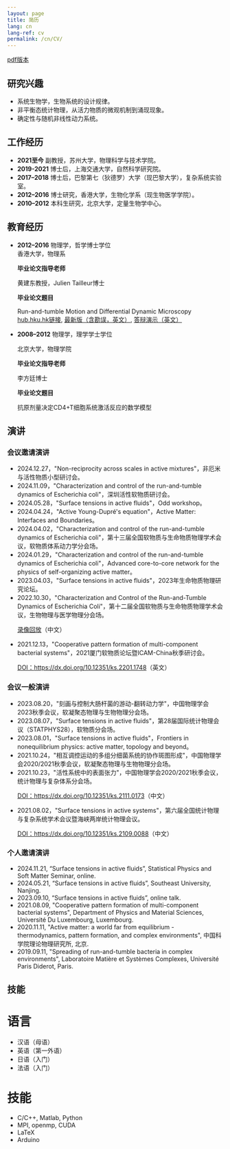 ```yaml
---
layout: page
title: 简历
lang: cn
lang-ref: cv
permalink: /cn/CV/
---
```


[pdf版本]({{site.url}}/assets/CV_ZhaoYongfeng_cn.pdf)

<h2>研究兴趣</h2>

<ul>
<li>系统生物学，生物系统的设计规律。</li>

<li>非平衡态统计物理，从活力物质的微观机制到涌现现象。</li>

<li>确定性与随机非线性动力系统。</li>
</ul>

<h2>工作经历</h2>

<ul>

<li><strong>2021至今</strong> 副教授，苏州大学，物理科学与技术学院。</li>

<li><strong>2019-2021</strong> 博士后，上海交通大学，自然科学研究院。</li>

<li><strong>2017–2018</strong> 博士后，巴黎第七（狄德罗）大学（现巴黎大学），复杂系统实验室。</li>

<li><strong>2012–2016</strong> 博士研究，香港大学，生物化学系（现生物医学学院）。</li>

<li><strong>2010–2012</strong> 本科生研究，北京大学，定量生物学中心。</li>
</ul>

<h2>教育经历</h2>

<ul>
<li><strong>2012–2016</strong> 物理学，哲学博士学位 </li>
香港大学，物理系<br>

<strong>毕业论文指导老师</strong> <br>

黄建东教授，Julien Tailleur博士<br>

<strong>毕业论文题目</strong> <br>

Run-and-tumble Motion and Differential Dynamic Microscopy<br>
<a href="http://hdl.handle.net/10722/238341">hub.hku.hk链接</a>, <a href="{{site.url}}/assets/Thesis_YongfengZhao.pdf">最新版（含勘误，英文）</a>, <a href="{{site.url}}/assets/Thesis_Beamer_YongfengZhao.pdf">答辩演示（英文）</a>

<li><strong>2008–2012</strong> 物理学，理学学士学位 </li>

北京大学，物理学院<br>

<strong>毕业论文指导老师</strong> <br>

李方廷博士<br>

<strong>毕业论文题目</strong> <br>

抗原剂量决定CD4+T细胞系统激活反应的数学模型

</ul>

<h2>演讲</h2>

<h3>会议邀请演讲</h3>
<ul>

<li>2024.12.27，"Non-reciprocity across scales in active mixtures"，非厄米与活性物质小型研讨会。</li>

<li>2024.11.09，"Characterization and control of the run-and-tumble dynamics of Escherichia coli"，深圳活性软物质研讨会。</li>

<li>2024.05.28，"Surface tensions in active fluids"，Odd workshop。</li>

<li>2024.04.24，"Active Young-Dupré's equation"，Active Matter: Interfaces and Boundaries。</li>

<li>2024.04.02，"Characterization and control of the run-and-tumble dynamics of Escherichia coli"，第十三届全国软物质与生命物质物理学术会议，软物质体系动力学分会场。</li>

<li>2024.01.29，"Characterization and control of the run-and-tumble dynamics of Escherichia coli"，Advanced core-to-core network for the physics of self-organizing active matter。 </li>

<li>2023.04.03，"Surface tensions in active fluids"，2023年生命物质物理研究论坛。</li>

<li>2022.10.30，"Characterization and Control of the Run-and-Tumble Dynamics of Escherichia Coli"，第十二届全国软物质与生命物质物理学术会议，生物物理与医学物理分会场。</li>

<a href="http://as.iphy.ac.cn/video_detail.php?id=37790">录像回放</a>（中文）

<li>2021.12.13，"Cooperative pattern formation of multi-component bacterial systems"，2021厦门软物质论坛暨ICAM-China秋季研讨会。</li>

<a href="https://www.koushare.com/video/videodetail/21923">DOI：https://dx.doi.org/10.12351/ks.2201.1748</a>（英文）
</ul>

<h3>会议一般演讲</h3>
<ul>
<li>2023.08.20，"刻画与控制大肠杆菌的游动-翻转动力学"，中国物理学会2023秋季会议，软凝聚态物理与生物物理分会场。</li>
<li>2023.08.07，"Surface tensions in active fluids"，第28届国际统计物理会议（STATPHYS28），软物质分会场。</li>
<li>2023.08.01，"Surface tensions in active fluids"，Frontiers in nonequilibrium physics: active matter, topology and beyond。</li>
<li>2021.10.24，"相互调控运动的多组分细菌系统的协作斑图形成"，中国物理学会2020/2021秋季会议，软凝聚态物理与生物物理分会场。</li>
<li>2021.10.23，"活性系统中的表面张力"，中国物理学会2020/2021秋季会议，统计物理与复杂体系分会场。</li>

<a href="https://www.koushare.com/video/videodetail/17269">DOI：https://dx.doi.org/10.12351/ks.2111.0173</a>（中文）

<li>2021.08.02，"Surface tensions in active systems"，第六届全国统计物理与复杂系统学术会议暨海峡两岸统计物理会议。</li>

<a href="https://www.koushare.com/video/videodetail/15458">DOI：https://dx.doi.org/10.12351/ks.2109.0088</a>（中文）

</ul>

<h3>个人邀请演讲</h3>
<ul>

<li>2024.11.21, “Surface tensions in active fluids”, Statistical Physics and Soft Matter Seminar, online.</li>
<li>2024.05.21, “Surface tensions in active fluids”, Southeast University, Nanjing.</li>
<li>2023.09.10, “Surface tensions in active fluids”, online talk.</li>
<li>2021.08.09, "Cooperative pattern formation of multi-component bacterial systems", Department of Physics and Material Sciences, Université Du Luxembourg, Luxembourg.</li>
<li>2020.11.11, "Active matter: a world far from equilibrium - thermodynamics, pattern formation, and complex environments", 中国科学院理论物理研究所, 北京.</li>
<li>2019.09.11, "Spreading of run-and-tumble bacteria in complex environments", Laboratoire Matière et Systèmes Complexes, Université Paris Diderot, Paris.</li>
</ul>

<h2>技能</h2>
<h1>语言</h1>
<ul>
<li>汉语（母语）</li>
<li>英语（第一外语）</li>
<li>日语（入门）</li>
<li>法语（入门）</li>
</ul>
<h1>技能</h1>
<ul>
<li>C/C++, Matlab, Python</li>
<li>MPI, openmp, CUDA</li>
<li>LaTeX</li>
<li>Arduino</li>
</ul>

